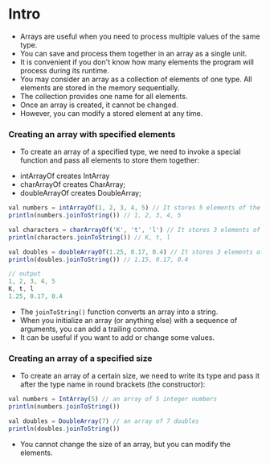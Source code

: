# Intro
- Arrays are useful when you need to process multiple values of the same type.
- You can save and process them together in an array as a single unit.
- It is convenient if you don't know how many elements the program will process during its runtime.
- You may consider an array as a collection of elements of one type. All elements are stored in the memory sequentially.
- The collection provides one name for all elements. 
- Once an array is created, it cannot be changed. 
- However, you can modify a stored element at any time.

### Creating an array with specified elements
- To create an array of a specified type, we need to invoke a special function and pass all elements to store them together:
 + intArrayOf creates IntArray
 + charArrayOf creates CharArray;
 + doubleArrayOf creates DoubleArray;
```js
val numbers = intArrayOf(1, 2, 3, 4, 5) // It stores 5 elements of the Int type
println(numbers.joinToString()) // 1, 2, 3, 4, 5

val characters = charArrayOf('K', 't', 'l') // It stores 3 elements of the Char type
println(characters.joinToString()) // K, t, l

val doubles = doubleArrayOf(1.25, 0.17, 0.4) // It stores 3 elements of the Double type
println(doubles.joinToString()) // 1.15, 0.17, 0.4

// output
1, 2, 3, 4, 5
K, t, l
1.25, 0.17, 0.4
```
- The `joinToString()` function converts an array into a string.
- When you initialize an array (or anything else) with a sequence of arguments, you can add a trailing comma. 
- It can be useful if you want to add or change some values.


### Creating an array of a specified size
- To create an array of a certain size, we need to write its type and pass it after the type name in round brackets (the constructor):
```js
val numbers = IntArray(5) // an array of 5 integer numbers
println(numbers.joinToString())

val doubles = DoubleArray(7) // an array of 7 doubles
println(doubles.joinToString())
```
- You cannot change the size of an array, but you can modify the elements.


### 

